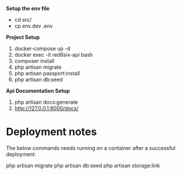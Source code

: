 
**Setup the env file**
* cd src/
* cp env.dev .env

**Project Setup**

1. docker-compose up -d
2. docker exec -it red6six-api bash
3. composer install
4. php artisan migrate
5. php artisan passport:install
6. php artisan db:seed


**Api Documentation Setup**

1. php artisan docs:generate
2. http://127.0.0.1:8000/docs/


# Deployment notes

The below commands needs running on a container after a successful deployment:

php artisan migrate
php artisan db:seed
php artisan storage:link
